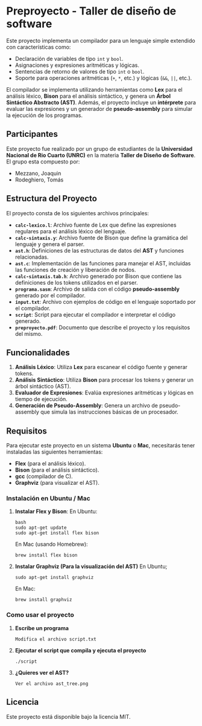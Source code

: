 # Preproyecto - Taller de diseño de software

Este proyecto implementa un compilador para un lenguaje simple extendido con características como:

- Declaración de variables de tipo `int` y `bool`.
- Asignaciones y expresiones aritméticas y lógicas.
- Sentencias de retorno de valores de tipo `int` o `bool`.
- Soporte para operaciones aritméticas (`+`, `*`, etc.) y lógicas (`&&`, `||`, etc.).

El compilador se implementa utilizando herramientas como **Lex** para el análisis léxico, **Bison** para el análisis sintáctico, y genera un **Árbol Sintáctico Abstracto (AST)**. Además, el proyecto incluye un **intérprete** para evaluar las expresiones y un generador de **pseudo-assembly** para simular la ejecución de los programas.

## Participantes

Este proyecto fue realizado por un grupo de estudiantes de la **Universidad Nacional de Rio Cuarto (UNRC)** en la materia **Taller de Diseño de Software**. El grupo esta compuesto por:

- Mezzano, Joaquin
- Rodeghiero, Tomás

## Estructura del Proyecto

El proyecto consta de los siguientes archivos principales:

- **`calc-lexico.l`**: Archivo fuente de Lex que define las expresiones regulares para el análisis léxico del lenguaje.
- **`calc-sintaxis.y`**: Archivo fuente de Bison que define la gramática del lenguaje y genera el parser.
- **`ast.h`**: Definiciones de las estructuras de datos del **AST** y funciones relacionadas.
- **`ast.c`**: Implementación de las funciones para manejar el AST, incluidas las funciones de creación y liberación de nodos.
- **`calc-sintaxis.tab.h`**: Archivo generado por Bison que contiene las definiciones de los tokens utilizados en el parser.
- **`programa.sasm`**: Archivo de salida con el código **pseudo-assembly** generado por el compilador.
- **`input.txt`**: Archivo con ejemplos de código en el lenguaje soportado por el compilador.
- **`script`**: Script para ejecutar el compilador e interpretar el código generado.
- **`preproyecto.pdf`**: Documento que describe el proyecto y los requisitos del mismo.

## Funcionalidades

1. **Análisis Léxico**: Utiliza **Lex** para escanear el código fuente y generar tokens.
2. **Análisis Sintáctico**: Utiliza **Bison** para procesar los tokens y generar un árbol sintáctico (AST).
3. **Evaluador de Expresiones**: Evalúa expresiones aritméticas y lógicas en tiempo de ejecución.
4. **Generación de Pseudo-Assembly**: Genera un archivo de pseudo-assembly que simula las instrucciones básicas de un procesador.

## Requisitos

Para ejecutar este proyecto en un sistema **Ubuntu** o **Mac**, necesitarás tener instaladas las siguientes herramientas:

- **Flex** (para el análisis léxico).
- **Bison** (para el análisis sintáctico).
- **gcc** (compilador de C).
- **Graphviz** (para visualizar el AST).

### Instalación en Ubuntu / Mac

1. **Instalar Flex y Bison**:
   En Ubuntu:
   ```
   bash
   sudo apt-get update
   sudo apt-get install flex bison
   ```
   En Mac (usando Homebrew):
   ```
   brew install flex bison
   ```
2. **Instalar Graphviz (Para la visualización del AST)**
   En Ubuntu;
   ```
   sudo apt-get install graphviz
   ```
   En Mac:
   ```
   brew install graphviz
   ```

### Como usar el proyecto

1. **Escribe un programa**
   ```
   Modifica el archivo script.txt
   ```
2. **Ejecutar el script que compila y ejecuta el proyecto**
   ```
   ./script
   ```
3. **¿Quieres ver el AST?**
   ```
   Ver el archivo ast_tree.png
   ```

## Licencia

Este proyecto está disponible bajo la licencia MIT.
